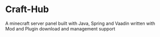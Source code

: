 # Craft-Hub
A minecraft server panel built with Java, Spring and Vaadin written with Mod and Plugin download and management support

